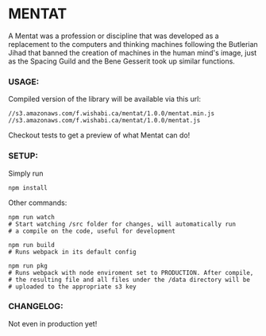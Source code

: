 MENTAT
======
A Mentat was a profession or discipline that was developed as a replacement to
the computers and thinking machines following the Butlerian Jihad that banned
the creation of machines in the human mind's image, just as the Spacing Guild
and the Bene Gesserit took up similar functions.

### USAGE:

Compiled version of the library will be available via this url:

    //s3.amazonaws.com/f.wishabi.ca/mentat/1.0.0/mentat.min.js
    //s3.amazonaws.com/f.wishabi.ca/mentat/1.0.0/mentat.js

Checkout tests to get a preview of what Mentat can do!

### SETUP:
Simply run

    npm install

Other commands:

```
npm run watch
# Start watching /src folder for changes, will automatically run
# a compile on the code, useful for development

npm run build
# Runs webpack in its default config

npm run pkg
# Runs webpack with node enviroment set to PRODUCTION. After compile,
# the resulting file and all files under the /data directory will be
# uploaded to the appropriate s3 key
```




### CHANGELOG:
Not even in production yet!